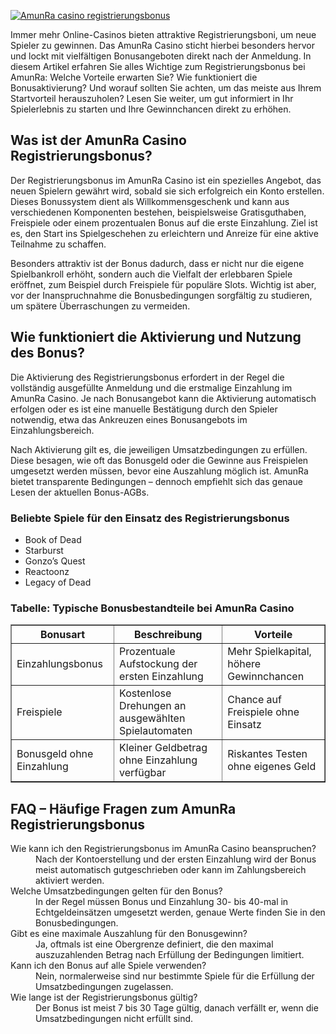 [![AmunRa casino registrierungsbonus](https://123-caf.pages.dev/gitsignup.png)](https://vrmoo.ru/Bt82HjjY)

<p>Immer mehr Online-Casinos bieten attraktive Registrierungsboni, um neue Spieler zu gewinnen. Das AmunRa Casino sticht hierbei besonders hervor und lockt mit vielfältigen Bonusangeboten direkt nach der Anmeldung. In diesem Artikel erfahren Sie alles Wichtige zum Registrierungsbonus bei AmunRa: Welche Vorteile erwarten Sie? Wie funktioniert die Bonusaktivierung? Und worauf sollten Sie achten, um das meiste aus Ihrem Startvorteil herauszuholen? Lesen Sie weiter, um gut informiert in Ihr Spielerlebnis zu starten und Ihre Gewinnchancen direkt zu erhöhen.</p>  <h2>Was ist der AmunRa Casino Registrierungsbonus?</h2> <p>Der Registrierungsbonus im AmunRa Casino ist ein spezielles Angebot, das neuen Spielern gewährt wird, sobald sie sich erfolgreich ein Konto erstellen. Dieses Bonussystem dient als Willkommensgeschenk und kann aus verschiedenen Komponenten bestehen, beispielsweise Gratisguthaben, Freispiele oder einem prozentualen Bonus auf die erste Einzahlung. Ziel ist es, den Start ins Spielgeschehen zu erleichtern und Anreize für eine aktive Teilnahme zu schaffen.</p> <p>Besonders attraktiv ist der Bonus dadurch, dass er nicht nur die eigene Spielbankroll erhöht, sondern auch die Vielfalt der erlebbaren Spiele eröffnet, zum Beispiel durch Freispiele für populäre Slots. Wichtig ist aber, vor der Inanspruchnahme die Bonusbedingungen sorgfältig zu studieren, um spätere Überraschungen zu vermeiden.</p>  <h2>Wie funktioniert die Aktivierung und Nutzung des Bonus?</h2> <p>Die Aktivierung des Registrierungsbonus erfordert in der Regel die vollständig ausgefüllte Anmeldung und die erstmalige Einzahlung im AmunRa Casino. Je nach Bonusangebot kann die Aktivierung automatisch erfolgen oder es ist eine manuelle Bestätigung durch den Spieler notwendig, etwa das Ankreuzen eines Bonusangebots im Einzahlungsbereich.</p> <p>Nach Aktivierung gilt es, die jeweiligen Umsatzbedingungen zu erfüllen. Diese besagen, wie oft das Bonusgeld oder die Gewinne aus Freispielen umgesetzt werden müssen, bevor eine Auszahlung möglich ist. AmunRa bietet transparente Bedingungen – dennoch empfiehlt sich das genaue Lesen der aktuellen Bonus-AGBs.</p>  <h3>Beliebte Spiele für den Einsatz des Registrierungsbonus</h3> <ul>   <li>Book of Dead</li>   <li>Starburst</li>   <li>Gonzo’s Quest</li>   <li>Reactoonz</li>   <li>Legacy of Dead</li> </ul>  <h3>Tabelle: Typische Bonusbestandteile bei AmunRa Casino</h3> <table border="1" cellpadding="6" cellspacing="0">   <thead>     <tr>       <th>Bonusart</th>       <th>Beschreibung</th>       <th>Vorteile</th>     </tr>   </thead>   <tbody>     <tr>       <td>Einzahlungsbonus</td>       <td>Prozentuale Aufstockung der ersten Einzahlung</td>       <td>Mehr Spielkapital, höhere Gewinnchancen</td>     </tr>     <tr>       <td> Freispiele</td>       <td>Kostenlose Drehungen an ausgewählten Spielautomaten</td>       <td>Chance auf Freispiele ohne Einsatz</td>     </tr>     <tr>       <td>Bonusgeld ohne Einzahlung</td>       <td>Kleiner Geldbetrag ohne Einzahlung verfügbar</td>       <td>Riskantes Testen ohne eigenes Geld</td>     </tr>   </tbody> </table>  <h2>FAQ – Häufige Fragen zum AmunRa Registrierungsbonus</h2> <dl>   <dt>Wie kann ich den Registrierungsbonus im AmunRa Casino beanspruchen?</dt>   <dd>Nach der Kontoerstellung und der ersten Einzahlung wird der Bonus meist automatisch gutgeschrieben oder kann im Zahlungsbereich aktiviert werden.</dd>    <dt>Welche Umsatzbedingungen gelten für den Bonus?</dt>   <dd>In der Regel müssen Bonus und Einzahlung 30- bis 40-mal in Echtgeldeinsätzen umgesetzt werden, genaue Werte finden Sie in den Bonusbedingungen.</dd>    <dt>Gibt es eine maximale Auszahlung für den Bonusgewinn?</dt>   <dd>Ja, oftmals ist eine Obergrenze definiert, die den maximal auszuzahlenden Betrag nach Erfüllung der Bedingungen limitiert.</dd>    <dt>Kann ich den Bonus auf alle Spiele verwenden?</dt>   <dd>Nein, normalerweise sind nur bestimmte Spiele für die Erfüllung der Umsatzbedingungen zugelassen.</dd>    <dt>Wie lange ist der Registrierungsbonus gültig?</dt>   <dd>Der Bonus ist meist 7 bis 30 Tage gültig, danach verfällt er, wenn die Umsatzbedingungen nicht erfüllt sind.</dd> </dl>